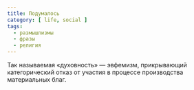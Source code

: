 ```yaml
---
title: Подумалось
category: [ life, social ]
tags:
  - размышлизмы
  - фразы
  - религия
---
```

Так называемая «духовность» — эвфемизм, прикрывающий категорический отказ от участия в процессе производства материальных благ.
